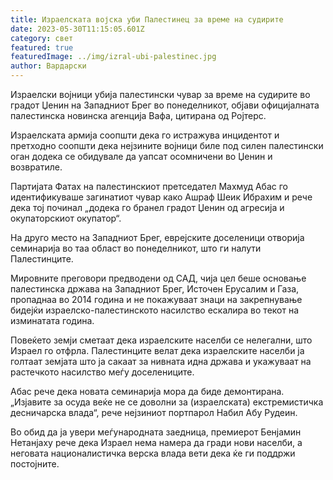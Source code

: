 ```yaml
---
title: Израелската војска уби Палестинец за време на судирите
date: 2023-05-30T11:15:05.601Z
category: свет
featured: true
featuredImage: ../img/izral-ubi-palestinec.jpg
author: Вардарски
---
```

Израелски војници убија палестински чувар за време на судирите во градот Џенин на Западниот Брег во понеделникот, објави официјалната палестинска новинска агенција Вафа, цитирана од Ројтерс.

Израелската армија соопшти дека го истражува инцидентот и претходно соопшти дека нејзините војници биле под силен палестински оган додека се обидувале да уапсат осомничени во Џенин и возвратиле.

Партијата Фатах на палестинскиот претседател Махмуд Абас го идентификуваше загинатиот чувар како Ашраф Шеик Ибрахим и рече дека тој починал „додека го бранел градот Џенин од агресија и окупаторскиот окупатор“.

На друго место на Западниот Брег, еврејските доселеници отворија семинарија во таа област во понеделникот, што ги налути Палестинците.

Мировните преговори предводени од САД, чија цел беше основање палестинска држава на Западниот Брег, Источен Ерусалим и Газа, пропаднаа во 2014 година и не покажуваат знаци на закрепнување бидејќи израелско-палестинското насилство ескалира во текот на изминатата година.

Повеќето земји сметаат дека израелските населби се нелегални, што Израел го отфрла. Палестинците велат дека израелските населби ја голтаат земјата што ја сакаат за нивната идна држава и укажуваат на растечкото насилство меѓу доселениците.

Абас рече дека новата семинарија мора да биде демонтирана. „Изјавите за осуда веќе не се доволни за (израелската) екстремистичка десничарска влада“, рече нејзиниот портпарол Набил Абу Рудеин.

Во обид да ја увери меѓународната заедница, премиерот Бенјамин Нетанјаху рече дека Израел нема намера да гради нови населби, а неговата националистичка верска влада вети дека ќе ги поддржи постојните.